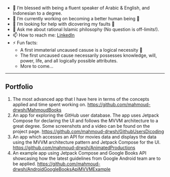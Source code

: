 - 📙 I’m blessed with being a fluent speaker of Arabic & English, and Indonesian to a degree.
- 🔭 I’m currently working on becoming a better human being 🙂
- 🤔 I’m looking for help with dicovering my faults 🙂
- 💬 Ask me about rational Islamic philosophy (No question is off-limits!).
- 📫 How to reach me: [LinkedIn](https://www.linkedin.com/in/mahmoud-darwish)
- ⚡ Fun facts: 
    - A first immaterial uncaused casuse is a logical necessity 🙂
    - The first uncaused cause necessarily possesses knowledge, will, power, life, and all logically possible attributes. 
    - More to come...

---

## Portfolio
1. The most advanced app that I have here in terms of the concepts applied and time spent working on. 
    https://github.com/mahmoud-drwsh/MahmoudBooks
3. An app for exploring the GitHub user database. The app uses Jetpack Compose for declaring the UI and follows the MVVM architecture to a great degree. Some screenshots and a video can be found on the project page.
    https://github.com/mahmoud-drwsh/GithubUsersDicoding
3. An app which accesses an API for movies data and displays the data using the MVVM architecture pattern and Jetpack Compose for the UI.
    https://github.com/mahmoud-drwsh/AnimatedProductions
4. An example app using Jetpack Compose and Google Books API showcasing how the latest guidelines from Google Android team are to be applied.
    https://github.com/mahmoud-drwsh/AndroidGoogleBooksApiMVVMExample
